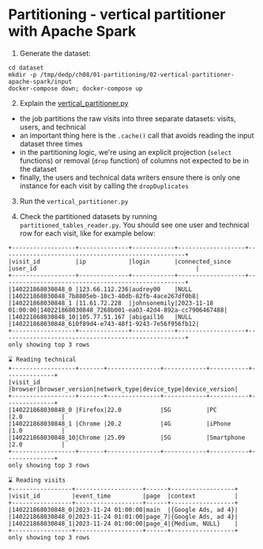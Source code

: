 # Partitioning - vertical partitioner with Apache Spark

1. Generate the dataset:
```
cd dataset
mkdir -p /tmp/dedp/ch08/01-partitioning/02-vertical-partitioner-apache-spark/input
docker-compose down; docker-compose up
```

2. Explain the [vertical_partitioner.py](vertical_partitioner.py)
* the job partitions the raw visits into three separate datasets: visits, users, and technical
* an important thing here is the `.cache()` call that avoids reading the input dataset three times
* in the partitioning logic, we're using an explicit projection (`select` functions) or removal (`drop` function)
  of columns not expected to be in the dataset
* finally, the users and technical data writers ensure there is only one instance for each visit
  by calling the `dropDuplicates`

3. Run the `vertical_partitioner.py`

4. Check the partitioned datasets by running `partitioned_tables_reader.py`. You should see 
one user and technical row for each visit, like for example below:

```
+------------------+--------------+------------+-------------------+----------------------------------------------------+
|visit_id          |ip            |login       |connected_since    |user_id                                             |
+------------------+--------------+------------+-------------------+----------------------------------------------------+
|140221868030848_0 |123.66.112.236|audrey00    |NULL               |140221868030848_7b8805eb-10c3-40db-82fb-4ace267df0b8|
|140221868030848_1 |11.61.72.228  |johnsonemily|2023-11-18 01:00:00|140221868030848_7268b001-ea03-42d4-892a-cc7906467488|
|140221868030848_10|105.77.51.167 |abigail16   |NULL               |140221868030848_610f89d4-e743-48f1-9243-7e56f956fb12|
+------------------+--------------+------------+-------------------+----------------------------------------------------+
only showing top 3 rows

⌛ Reading technical
+------------------+-------+---------------+------------+-----------+--------------+
|visit_id          |browser|browser_version|network_type|device_type|device_version|
+------------------+-------+---------------+------------+-----------+--------------+
|140221868030848_0 |Firefox|22.0           |5G          |PC         |2.0           |
|140221868030848_1 |Chrome |20.2           |4G          |iPhone     |1.0           |
|140221868030848_10|Chrome |25.09          |5G          |Smartphone |2.0           |
+------------------+-------+---------------+------------+-----------+--------------+
only showing top 3 rows

⌛ Reading visits
+-----------------+-------------------+------+------------------+
|visit_id         |event_time         |page  |context           |
+-----------------+-------------------+------+------------------+
|140221868030848_0|2023-11-24 01:00:00|main  |{Google Ads, ad 4}|
|140221868030848_0|2023-11-24 01:01:00|page_7|{Google Ads, ad 4}|
|140221868030848_1|2023-11-24 01:00:00|page_4|{Medium, NULL}    |
+-----------------+-------------------+------+------------------+
only showing top 3 rows
```